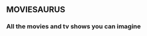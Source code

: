 ## MOVIESAURUS 

### All the movies and tv shows you can imagine

<!-- 
- This readme will have to show how to connect with backend throw the assigned port
explain what to do in our website.
explain how redux will do it's job showing or not showing things depending on user's privileges

- img: each view and variation of itself, explained.

 -->



<!-- 
MAIN WEBPAGE IDEA: moviesaurus will be a netflix of black&white movies // you'll be able to see all b&w movies stored at moviedatabase api's. Orders: you'll generate an order depending on the movie you wish to see, then, our servers will find all the options and possible video hosting sites and will send you a resopnse with all the data it has found. Making kind of a google for 'renting' movies for free.
The tagword black and white.
BACKENDCONNECT:
- PASOS A SEGUIR:
[1] actualizar orders en backend: darle fecha de inicio y final.
- se debe mostrar de una order: si está activa o no. fecha inicio, y fecha final
[2] vista de admin: tiene acceso a los endpoints que necesita el isAdmin 
[3] develop header: token & no token view. 

FRONT:
- vistas a desarrollar:
  [1] profile
  [2] modify profile data
  [3] orders
  [4] new order
  [5] 
  [6]

REGISTER: 
- hover: input that matches the div's te
- divide Birthdate into 3 input fields so we get a full birthdate:
  make 3 inputs: year, month, day. combine them together with - in between. add a string-> "space00:00:00"=[ 00:00:00].
- make unable to see the form as an user, instead, let's show a funny phrase or the register order form, and so we use the same css' for it.
- there is a comment with our  idea of making a transition. Otherwise, we can try to reuse the one we used at home.
- type a text that shows the user how to complete all data without showing it

HOME: 
-  let's make a function that returns another view with the most popular movies and some other things below the login & background
-  home user: show a couple most watched b&w movies

COMPONENTS: 
- create a button that activates the function 'sendData' to an endpoint depending on the user ID. example: user id = 7; if user ID = 7, then we will execute the endpoints with the admin pass and privileges. 
- we can also create a function that detects the kind of data we're sending and execute a function depending on this data itself. 

-- EXTERNAL THINGS --
- develop MOVIESAURUS logo / front page
  
EXTRA FOR FREE TIME:
[1] css & js animation all data fields at register go inside the register div and then it sends the data.
  

-->










